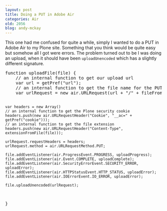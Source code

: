 ```yaml
---
layout: post
title: Doing a PUT in Adobe Air
categories: Air
old: 2056
blog: andy-mckay
---
```

<p>This one had me confused for quite a while, simply I wanted to do a PUT in Adobe Air to my Plone site. Something that you think would be quite easy but somehow all I got were errors. The problem turned out to be I was doing an upload, when it should have been <code>uploadUnencoded</code> which has a slightly different signature.</p>
<pre>
function uploadFile(file) {
    // an internal function to get our upload url
    var url = getPref("url");
    // an internal function to get the file name for the PUT
    var urlRequest = new air.URLRequest(url + "/" + fileFromPath(file.url));

    var headers = new Array()
    // an internal function to get the Plone security cookie
    headers.push(new air.URLRequestHeader("Cookie", "__ac=" + getPref("cookie")));
    // an internal function to get the file extension
    headers.push(new air.URLRequestHeader("Content-Type", extensionFromFile(file)));    
    
    urlRequest.requestHeaders = headers; 
    urlRequest.method = air.URLRequestMethod.PUT;
    
    file.addEventListener(air.ProgressEvent.PROGRESS, uploadProgress);
    file.addEventListener(air.Event.COMPLETE, uploadComplete);
    file.addEventListener(air.SecurityErrorEvent.SECURITY_ERROR, uploadError);
    file.addEventListener(air.HTTPStatusEvent.HTTP_STATUS, uploadError);	
    file.addEventListener(air.IOErrorEvent.IO_ERROR, uploadError);
    
    file.uploadUnencoded(urlRequest);
} 
</pre>